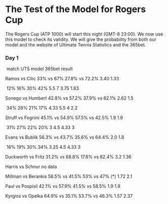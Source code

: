 # The Test of the Model for Rogers Cup

The Rogers Cup (ATP 1000) will start this night (GMT-8 23:00). We now use this model to check its validity. We will give the probability from both our model and the website of Ultimate Tennis Statistics and the 365bet.

### Day 1

​     match                   	 UTS                   model                        365bet                    result

Ramos vs Cilic      	33%  vs  67%      27.8% vs 72.2%           3.40         1.33

​																12% 16% 30% 42%      5.5   7   3.75   1.83

Sonego vs Humbert   42.8% vs 57.2%    37.9% vs 62.1%          2.62          1.5

​																34% 28% 21% 17%		4.33  5.5  4  2.2 

Struff vs Fognini       45.1% vs 54.9%     57.5% vs 42.5%         1.9            1.9

​																 31% 27% 22% 20%  	 3   4.5  4.33   3

Evans vs Bublik        56.3% vs 43.7%     35.6% vs 64.4%         2.0            1.8

​																 16% 19% 30% 34%       3.25 4.5 4.33 3 

Duckworth vs Fritz    31.2% vs 68.8%     17.6% vs 82.4%         3.2            1.36

Harris vs Schnur                                        no data

Millman vs Berankis   58.5% vs 41.5%      53% vs 47% (*)            1.72           2.1

Paul vs Pospisil          42.1% vs 57.9%     41.5% vs 58.5%         1.9            1.9

Kyrgios vs Opelka      64.9% vs 35.1%     53.7% vs 46.3%         1.57          2.37



